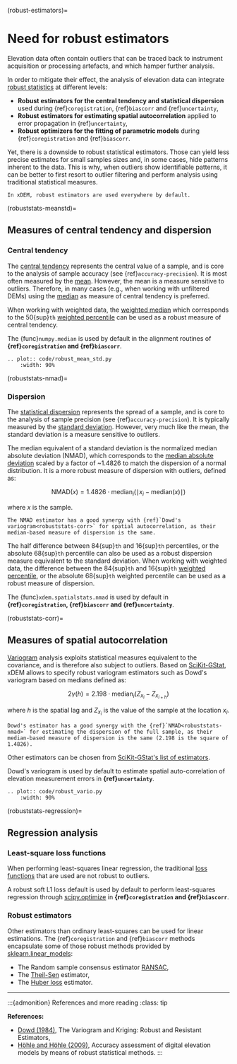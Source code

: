 (robust-estimators)=

# Need for robust estimators

Elevation data often contain outliers that can be traced back to instrument acquisition or processing artefacts, and which hamper further analysis.

In order to mitigate their effect, the analysis of elevation data can integrate [robust statistics](https://en.wikipedia.org/wiki/Robust_statistics) at different levels:
- **Robust estimators for the central tendency and statistical dispersion** used during {ref}`coregistration`, {ref}`biascorr` and {ref}`uncertainty`,
- **Robust estimators for estimating spatial autocorrelation** applied to error propagation in {ref}`uncertainty`,
- **Robust optimizers for the fitting of parametric models** during {ref}`coregistration` and {ref}`biascorr`.

Yet, there is a downside to robust statistical estimators. Those can yield less precise estimates for small samples sizes and,
in some cases, hide patterns inherent to the data. This is why, when outliers show identifiable patterns, it can be better
to first resort to outlier filtering and perform analysis using traditional statistical measures.

```{important}
In xDEM, robust estimators are used everywhere by default.
```

(robuststats-meanstd)=

## Measures of central tendency and dispersion

### Central tendency

The [central tendency](https://en.wikipedia.org/wiki/Central_tendency) represents the central value of a sample, and is
core to the analysis of sample accuracy (see {ref}`accuracy-precision`). It is most often measured by the [mean](https://en.wikipedia.org/wiki/Mean).
However, the mean is a measure sensitive to outliers. Therefore, in many cases (e.g., when working with unfiltered
DEMs) using the [median](https://en.wikipedia.org/wiki/Median) as measure of central tendency is preferred.

When working with weighted data, the [weighted median](https://en.wikipedia.org/wiki/Weighted_median) which corresponds
to the 50{sup}`th` [weighted percentile](https://en.wikipedia.org/wiki/Percentile#Weighted_percentile) can be
used as a robust measure of central tendency.

The {func}`numpy.median` is used by default in the alignment routines of **{ref}`coregistration` and {ref}`biascorr`**.

```{eval-rst}
.. plot:: code/robust_mean_std.py
    :width: 90%
```

(robuststats-nmad)=

### Dispersion

The [statistical dispersion](https://en.wikipedia.org/wiki/Statistical_dispersion) represents the spread of a sample,
and is core to the analysis of sample precision (see {ref}`accuracy-precision`). It is typically measured by the [standard deviation](https://en.wikipedia.org/wiki/Standard_deviation).
However, very much like the mean, the standard deviation is a measure sensitive to outliers.

The median equivalent of a standard deviation is the normalized median absolute deviation (NMAD), which corresponds to the [median absolute deviation](https://en.wikipedia.org/wiki/Median_absolute_deviation) scaled by a factor of ~1.4826 to match the dispersion of a
normal distribution. It is a more robust measure of dispersion with outliers, defined as:

$$
\textrm{NMAD}(x) = 1.4826 \cdot \textrm{median}_{i} \left ( \mid x_{i} - \textrm{median}(x) \mid \right )
$$

where $x$ is the sample.

```{note}
The NMAD estimator has a good synergy with {ref}`Dowd's variogram<robuststats-corr>` for spatial autocorrelation, as their median-based measure of dispersion is the same.
```

The half difference between 84{sup}`th` and 16{sup}`th` percentiles, or the absolute 68{sup}`th` percentile
can also be used as a robust dispersion measure equivalent to the standard deviation.
When working with weighted data, the difference between the 84{sup}`th` and 16{sup}`th` [weighted percentile](https://en.wikipedia.org/wiki/Percentile#Weighted_percentile), or the absolute 68{sup}`th` weighted percentile can be used as a robust measure of dispersion.

The {func}`xdem.spatialstats.nmad` is used by default in **{ref}`coregistration`, {ref}`biascorr` and {ref}`uncertainty`**.

(robuststats-corr)=

## Measures of spatial autocorrelation

[Variogram](https://en.wikipedia.org/wiki/Variogram) analysis exploits statistical measures equivalent to the covariance,
and is therefore also subject to outliers.
Based on [SciKit-GStat](https://mmaelicke.github.io/scikit-gstat/index.html), xDEM allows to specify robust variogram
estimators such as Dowd's variogram based on medians defined as:

$$
2\gamma (h) = 2.198 \cdot \textrm{median}_{i} \left ( Z_{x_{i}} - Z_{x_{i+h}} \right )
$$

where $h$ is the spatial lag and $Z_{x_{i}}$ is the value of the sample at the location $x_{i}$.

```{note}
Dowd's estimator has a good synergy with the {ref}`NMAD<robuststats-nmad>` for estimating the dispersion of the full sample, as their median-based measure of dispersion is the same (2.198 is the square of 1.4826).
```

Other estimators can be chosen from [SciKit-GStat's list of estimators](https://scikit-gstat.readthedocs.io/en/latest/reference/estimator.html).

Dowd's variogram is used by default to estimate spatial auto-correlation of elevation measurement errors in **{ref}`uncertainty`**.

```{eval-rst}
.. plot:: code/robust_vario.py
    :width: 90%
```

(robuststats-regression)=

## Regression analysis

### Least-square loss functions

When performing least-squares linear regression, the traditional [loss functions](https://en.wikipedia.org/wiki/Loss_function) that are used are not robust to outliers.

A robust soft L1 loss default is used by default to perform least-squares regression through [scipy.optimize](https://docs.scipy.org/doc/scipy/reference/optimize.html#) in **{ref}`coregistration` and {ref}`biascorr`**.

### Robust estimators

Other estimators than ordinary least-squares can be used for linear estimations.
The {ref}`coregistration` and {ref}`biascorr` methods encapsulate some of those robust methods provided by [sklearn.linear_models](https://scikit-learn.org/stable/modules/linear_model.html#robustness-regression-outliers-and-modeling-errors):

- The Random sample consensus estimator [RANSAC](https://en.wikipedia.org/wiki/Random_sample_consensus),
- The [Theil-Sen](https://en.wikipedia.org/wiki/Theil%E2%80%93Sen_estimator) estimator,
- The [Huber loss](https://en.wikipedia.org/wiki/Huber_loss) estimator.

----------------

:::{admonition} References and more reading
:class: tip

**References:**
- [Dowd (1984)](https://doi.org/10.1007/978-94-009-3699-7_6), The Variogram and Kriging: Robust and Resistant Estimators,
- [Höhle and Höhle (2009)](https://doi.org/10.1016/j.isprsjprs.2009.02.003), Accuracy assessment of digital elevation models by means of robust statistical methods.
:::
